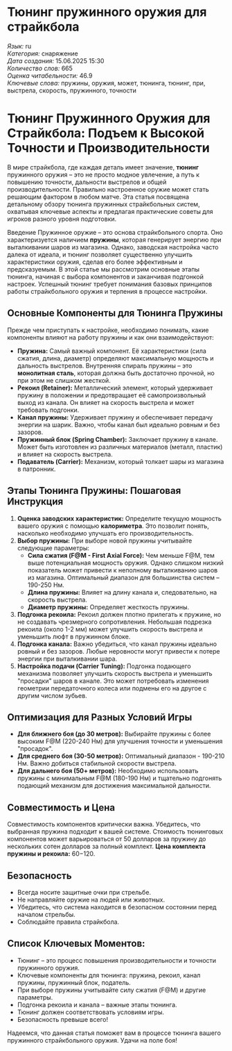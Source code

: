 # Тюнинг пружинного оружия для страйкбола

*Язык:* ru  
*Категория:* снаряжение  
*Дата создания:* 15.06.2025 15:30  
*Количество слов:* 665  
*Оценка читабельности:* 46.9  
*Ключевые слова:* пружины, оружия, может, тюнинга, тюнинг, при, выстрела, скорость, пружинного, точности

# Тюнинг Пружинного Оружия для Страйкбола: Подъем к Высокой Точности и Производительности

В мире страйкбола, где каждая деталь имеет значение, **тюнинг** пружинного оружия – это не просто модное увлечение, а путь к повышению точности, дальности выстрелов и общей производительности. Правильно настроенное оружие может стать решающим фактором в любом матче. Эта статья посвящена детальному обзору тюнинга пружинных страйкбольных систем, охватывая ключевые аспекты и предлагая практические советы для игроков разного уровня подготовки.

Введение
Пружинное оружие – это основа страйкбольного спорта.  Оно характеризуется наличием **пружины**, которая генерирует энергию при выталкивании шаров из магазина. Однако, заводская настройка часто далека от идеала, и тюнинг позволяет существенно улучшить характеристики оружия, сделав его более эффективным и предсказуемым. В этой статье мы рассмотрим основные этапы тюнинга, начиная с выбора компонентов и заканчивая подгонкой настроек.  Успешный тюнинг требует понимания базовых принципов работы страйкбольного оружия и терпения в процессе настройки.

## Основные Компоненты для Тюнинга Пружины

Прежде чем приступать к настройке, необходимо понимать, какие компоненты влияют на работу пружины и как они взаимодействуют:

*   **Пружина:** Самый важный компонент. Её характеристики (сила сжатия, длина, диаметр) определяют максимальную мощность и дальность выстрелов.  Внутренняя спираль пружины – это **монолитная сталь**, которая должна быть достаточно прочной, но при этом не слишком жесткой.
*   **Рекоил (Retainer):** Металлический элемент, который удерживает пружину в положении и предотвращает её самопроизвольный выход из канала.  Он влияет на скорость выстрела и может требовать подгонки.
*   **Канал пружины:** Удерживает пружину и обеспечивает передачу энергии на шарик. Важно, чтобы канал был идеально ровным и без зазоров.
*   **Пружинный блок (Spring Chamber):**  Заключает пружину в канале.  Может быть изготовлен из различных материалов (металл, пластик) и влияет на скорость выстрела.
*   **Подаватель (Carrier):** Механизм, который толкает шары из магазина в патронник.

## Этапы Тюнинга Пружины: Пошаговая Инструкция

1.  **Оценка заводских характеристик:** Определите текущую мощность вашего оружия с помощью **калориметра**. Это позволит понять, насколько необходимо улучшать его производительность.
2.  **Выбор пружины:**  При выборе новой пружины учитывайте следующие параметры:
    *   **Сила сжатия (F@M - First Axial Force):** Чем меньше F@M, тем выше потенциальная мощность оружия. Однако слишком низкий показатель может привести к неполному выталкиванию шаров из магазина.  Оптимальный диапазон для большинства систем – 190-250 Нм.
    *   **Длина пружины:** Влияет на длину канала и, следовательно, на скорость выстрела.
    *   **Диаметр пружины:** Определяет жесткость пружины.
3.  **Подгонка рекоила:**  Рекоил должен плотно прилегать к пружине, но не создавать чрезмерного сопротивления.  Небольшая подрезка рекоила (около 1-2 мм) может улучшить скорость выстрела и уменьшить люфт в пружинном блоке.
4.  **Подгонка канала:**  Важно убедиться, что канал пружины идеально ровный и без зазоров. Любые неровности могут привести к потере энергии при выталкивании шара.
5. **Настройка подачи (Carrier Tuning):**  Подгонка подающего механизма позволяет улучшить скорость выстрела и уменьшить "просадки" шаров в канале.  Это может потребовать изменения геометрии передаточного колеса или подмены его на другое с другим числом зубьев.

## Оптимизация для Разных Условий Игры

*   **Для ближнего боя (до 30 метров):**  Выбирайте пружины с более высоким F@M (220-240 Нм) для улучшения точности и уменьшения "просадок".
*   **Для среднего боя (30-50 метров):**  Оптимальный диапазон - 190-210 Нм. Важно добиться стабильной скорости выстрела.
*   **Для дальнего боя (50+ метров):**  Необходимо использовать пружины с минимальным F@M (180-190 Нм) и тщательно подгонять подающий механизм для достижения максимальной дальности.

## Совместимость и Цена

Совместимость компонентов критически важна. Убедитесь, что выбранная пружина подходит к вашей системе.  Стоимость тюнинговых компонентов может варьироваться от 50 долларов за пружину до нескольких сотен долларов за полный комплект.  **Цена комплекта пружины и рекоила:** $60-$120.

## Безопасность

*   Всегда носите защитные очки при стрельбе.
*   Не направляйте оружие на людей или животных.
*   Убедитесь, что система находится в безопасном состоянии перед началом стрельбы.
*   Соблюдайте правила страйкбола.

## Список Ключевых Моментов:

*   Тюнинг – это процесс повышения производительности и точности пружинного оружия.
*   Ключевые компоненты для тюнинга: пружина, рекоил, канал пружины, пружинный блок, податель.
*   При выборе пружины учитывайте силу сжатия (F@M) и другие параметры.
*   Подгонка рекоила и канала – важные этапы тюнинга.
*   Тюнинг должен соответствовать условиям игры.
*   Безопасность превыше всего!

Надеемся, что данная статья поможет вам в процессе тюнинга вашего пружинного страйкбольного оружия. Удачи на поле боя!